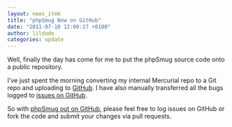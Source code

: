 ```yaml
---
layout: news_item
title: "phpSmug Now on GitHub"
date: "2011-07-10 12:00:27 +0100"
author: lildude
categories: update
---
```


Well, finally the day has come for me to put the phpSmug source code onto a public repository.

I've just spent the morning converting my internal Mercurial repo to a Git repo and uploading to [GitHub](http://github.com).  I have also manually transferred all the bugs logged to [issues on GitHub](https://github.com/lildude/phpSmug/issues).

So with [phpSmug out on GitHub](https://github.com/lildude/phpSmug), please feel free to log issues on GitHub or fork the code and submit your changes via pull requests.

